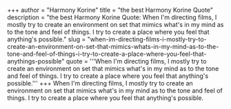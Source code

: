 +++
author = "Harmony Korine"
title = "the best Harmony Korine Quote"
description = "the best Harmony Korine Quote: When I'm directing films, I mostly try to create an environment on set that mimics what's in my mind as to the tone and feel of things. I try to create a place where you feel that anything's possible."
slug = "when-im-directing-films-i-mostly-try-to-create-an-environment-on-set-that-mimics-whats-in-my-mind-as-to-the-tone-and-feel-of-things-i-try-to-create-a-place-where-you-feel-that-anythings-possible"
quote = '''When I'm directing films, I mostly try to create an environment on set that mimics what's in my mind as to the tone and feel of things. I try to create a place where you feel that anything's possible.'''
+++
When I'm directing films, I mostly try to create an environment on set that mimics what's in my mind as to the tone and feel of things. I try to create a place where you feel that anything's possible.
